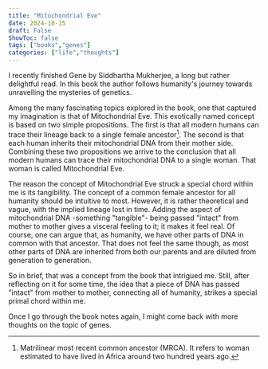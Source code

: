 ```yaml
---
title: "Mitochondrial Eve"
date: 2024-10-15
draft: False
ShowToc: false
tags: ["books","genes"]
categories: ["life","thoughts"]
---
```


I recently finished Gene by Siddhartha Mukherjee,
a long but rather delightful read.
In this book the author follows humanity's journey 
towards unravelling the mysteries of genetics. 

Among the many fascinating topics explored in the book,
one that captured my imagination
is that of Mitochondrial Eve.
This exotically named concept is based on two simple propositions.
The first is that all modern humans 
can trace their lineage back to a single female ancestor[^1].
The second is 
that each human inherits their mitochondrial DNA from their mother side.
Combining these two propositions 
we arrive to the conclusion that all modern humans 
can trace their mitochondrial DNA to a single woman.
That woman is called Mitochondrial Eve.

The reason the concept of Mitochondrial Eve 
struck a special chord within me 
is its tangibility.
The concept of a common female ancestor for all humanity
should be intuitive to most.
However, it is rather theoretical and vague,
with the implied lineage lost in time. 
Adding the aspect of mitochondrial DNA -something "tangible"-
being passed "intact" from mother to mother
gives a visceral feeling to it;
it makes it feel real.
Of course, one can argue that, as humanity,
we have other parts of DNA in common with that ancestor. 
That does not feel the same though,
as most other parts of DNA are inherited from both our parents
and are diluted from generation to generation.

So in brief, 
that was a concept from the book that intrigued me.
Still,
after reflecting on it for some time, 
the idea that a piece of DNA
has passed "intact" from mother to mother,
connecting all of humanity,
strikes a special primal chord within me. 

Once I go through the book notes again,
I might come back with more thoughts 
on the topic of genes.

[^1]: Matrilinear most recent common ancestor (MRCA). 
It refers to woman estimated to have lived in Africa around two hundred years ago.